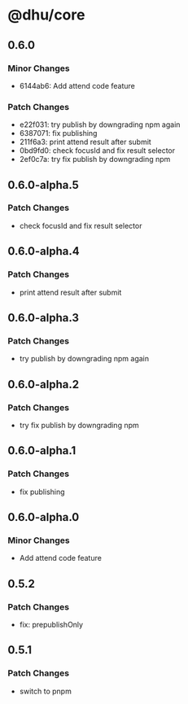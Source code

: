 # @dhu/core

## 0.6.0

### Minor Changes

- 6144ab6: Add attend code feature

### Patch Changes

- e22f031: try publish by downgrading npm again
- 6387071: fix publishing
- 211f6a3: print attend result after submit
- 0bd9fd0: check focusId and fix result selector
- 2ef0c7a: try fix publish by downgrading npm

## 0.6.0-alpha.5

### Patch Changes

- check focusId and fix result selector

## 0.6.0-alpha.4

### Patch Changes

- print attend result after submit

## 0.6.0-alpha.3

### Patch Changes

- try publish by downgrading npm again

## 0.6.0-alpha.2

### Patch Changes

- try fix publish by downgrading npm

## 0.6.0-alpha.1

### Patch Changes

- fix publishing

## 0.6.0-alpha.0

### Minor Changes

- Add attend code feature

## 0.5.2

### Patch Changes

- fix: prepublishOnly

## 0.5.1

### Patch Changes

- switch to pnpm
